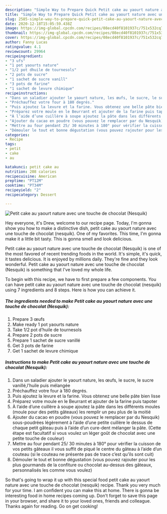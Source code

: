 ```yaml
---
description: "Simple Way to Prepare Quick Petit cake au yaourt nature avec une touche de chocolat (Nesquik)"
title: "Simple Way to Prepare Quick Petit cake au yaourt nature avec une touche de chocolat (Nesquik)"
slug: 2585-simple-way-to-prepare-quick-petit-cake-au-yaourt-nature-avec-une-touche-de-chocolat-nesquik
date: 2020-12-18T15:05:59.438Z
image: https://img-global.cpcdn.com/recipes/08ecd40f8101937c/751x532cq70/petit-cake-au-yaourt-nature-avec-une-touche-de-chocolat-nesquik-photo-principale-de-la-recette.jpg
thumbnail: https://img-global.cpcdn.com/recipes/08ecd40f8101937c/751x532cq70/petit-cake-au-yaourt-nature-avec-une-touche-de-chocolat-nesquik-photo-principale-de-la-recette.jpg
cover: https://img-global.cpcdn.com/recipes/08ecd40f8101937c/751x532cq70/petit-cake-au-yaourt-nature-avec-une-touche-de-chocolat-nesquik-photo-principale-de-la-recette.jpg
author: Fanny Lucas
ratingvalue: 4.1
reviewcount: 29964
recipeingredient:
- "3 ufs"
- "1 pot yaourts nature"
- "1/2 pot dhuile de tournesols"
- "2 pots de sucre"
- "1 sachet de sucre vanill"
- "3 pots de farine"
- "1 sachet de levure chimique"
recipeinstructions:
- "Dans un saladier ajouter le yaourt nature, les œufs, le sucre, le sucre vanillé,l’huile puis mélangée"
- "Préchauffez votre four à 180 degrés."
- "Puis ajoutez la levure et la farine. Vous obtenez une belle pâte bien lisse"
- "Préparez votre moule en le Beurrant et ajouter de la farine puis tapoter"
- "À l’aide d’une cuillère à soupe ajoutez la pâte dans les différents moules (moule pour des petits gâteaux) les remplir un peu plus de la moitié"
- "Ajouter du cacao en poudre (vous pouvez le remplacer par du Nesquik) sous-poudrées légèrement à l’aide d’une petite cuillère le dessus de chaque petit gâteau puis à l’aide d’un cure-dent mélanger la pâte. (Cette étape est facultatif si vous voulez un léger goût de chocolat avec une petite touche de couleur)"
- "Mettre au four pendant 25/ 30 minutes à 180° pour vérifier la cuisson de vos petits gâteaux il vous suffit de piqué le centre du gâteau à l’aide d’un couteau (si le couteau ne présente pas de trace c’est qu’ils sont cuit)"
- "Démouler le tout et bonne dégustation (vous pouvez rajouter pour les plus gourmands de la confiture ou chocolat au-dessus des gâteaux, personnalisés les comme vous voulez)"
categories:
- Recipe
tags:
- petit
- cake
- au

katakunci: petit cake au 
nutrition: 208 calories
recipecuisine: American
preptime: "PT12M"
cooktime: "PT34M"
recipeyield: "2"
recipecategory: Dessert

---
```



![Petit cake au yaourt nature avec une touche de chocolat (Nesquik)](https://img-global.cpcdn.com/recipes/08ecd40f8101937c/751x532cq70/petit-cake-au-yaourt-nature-avec-une-touche-de-chocolat-nesquik-photo-principale-de-la-recette.jpg)

Hey everyone, it's Drew, welcome to our recipe page. Today, I'm gonna show you how to make a distinctive dish, petit cake au yaourt nature avec une touche de chocolat (nesquik). One of my favorites. This time, I'm gonna make it a little bit tasty. This is gonna smell and look delicious.

Petit cake au yaourt nature avec une touche de chocolat (Nesquik) is one of the most favored of recent trending foods in the world. It's simple, it's quick, it tastes delicious. It is enjoyed by millions daily. They're fine and they look wonderful. Petit cake au yaourt nature avec une touche de chocolat (Nesquik) is something that I've loved my whole life.




To begin with this recipe, we have to first prepare a few components. You can have petit cake au yaourt nature avec une touche de chocolat (nesquik) using 7 ingredients and 8 steps. Here is how you can achieve it.

<!--inarticleads1-->

##### The ingredients needed to make Petit cake au yaourt nature avec une touche de chocolat (Nesquik):

1. Prepare 3 œufs
1. Make ready 1 pot yaourts nature
1. Take 1/2 pot d’huile de tournesols
1. Prepare 2 pots de sucre
1. Prepare 1 sachet de sucre vanillé
1. Get 3 pots de farine
1. Get 1 sachet de levure chimique




<!--inarticleads2-->

##### Instructions to make Petit cake au yaourt nature avec une touche de chocolat (Nesquik):

1. Dans un saladier ajouter le yaourt nature, les œufs, le sucre, le sucre vanillé,l’huile puis mélangée
1. Préchauffez votre four à 180 degrés.
1. Puis ajoutez la levure et la farine. Vous obtenez une belle pâte bien lisse
1. Préparez votre moule en le Beurrant et ajouter de la farine puis tapoter
1. À l’aide d’une cuillère à soupe ajoutez la pâte dans les différents moules (moule pour des petits gâteaux) les remplir un peu plus de la moitié
1. Ajouter du cacao en poudre (vous pouvez le remplacer par du Nesquik) sous-poudrées légèrement à l’aide d’une petite cuillère le dessus de chaque petit gâteau puis à l’aide d’un cure-dent mélanger la pâte. (Cette étape est facultatif si vous voulez un léger goût de chocolat avec une petite touche de couleur)
1. Mettre au four pendant 25/ 30 minutes à 180° pour vérifier la cuisson de vos petits gâteaux il vous suffit de piqué le centre du gâteau à l’aide d’un couteau (si le couteau ne présente pas de trace c’est qu’ils sont cuit)
1. Démouler le tout et bonne dégustation (vous pouvez rajouter pour les plus gourmands de la confiture ou chocolat au-dessus des gâteaux, personnalisés les comme vous voulez)




So that's going to wrap it up with this special food petit cake au yaourt nature avec une touche de chocolat (nesquik) recipe. Thank you very much for your time. I am confident you can make this at home. There is gonna be interesting food in home recipes coming up. Don't forget to save this page in your browser, and share it to your loved ones, friends and colleague. Thanks again for reading. Go on get cooking!
